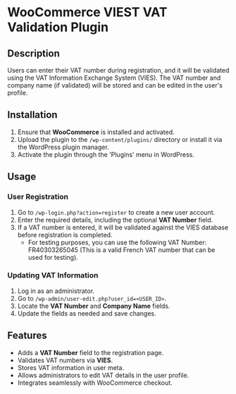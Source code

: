# WooCommerce VIEST VAT Validation Plugin

## Description
Users can enter their VAT number during registration, and it will be validated using the VAT Information Exchange System (VIES). The VAT number and company name (if validated) will be stored and can be edited in the user's profile.

## Installation

1. Ensure that **WooCommerce** is installed and activated.
2. Upload the plugin to the `/wp-content/plugins/` directory or install it via the WordPress plugin manager.
3. Activate the plugin through the 'Plugins' menu in WordPress.

## Usage

### User Registration
1. Go to `/wp-login.php?action=register` to create a new user account.
2. Enter the required details, including the optional **VAT Number** field.
3. If a VAT number is entered, it will be validated against the VIES database before registration is completed.
   - For testing purposes, you can use the following VAT Number: FR40303265045 (This is a valid French VAT number that can be used for testing).

### Updating VAT Information
1. Log in as an administrator.
2. Go to `/wp-admin/user-edit.php?user_id=<USER_ID>`.
3. Locate the **VAT Number** and **Company Name** fields.
4. Update the fields as needed and save changes.

## Features
- Adds a **VAT Number** field to the registration page.
- Validates VAT numbers via **VIES**.
- Stores VAT information in user meta.
- Allows administrators to edit VAT details in the user profile.
- Integrates seamlessly with WooCommerce checkout.
